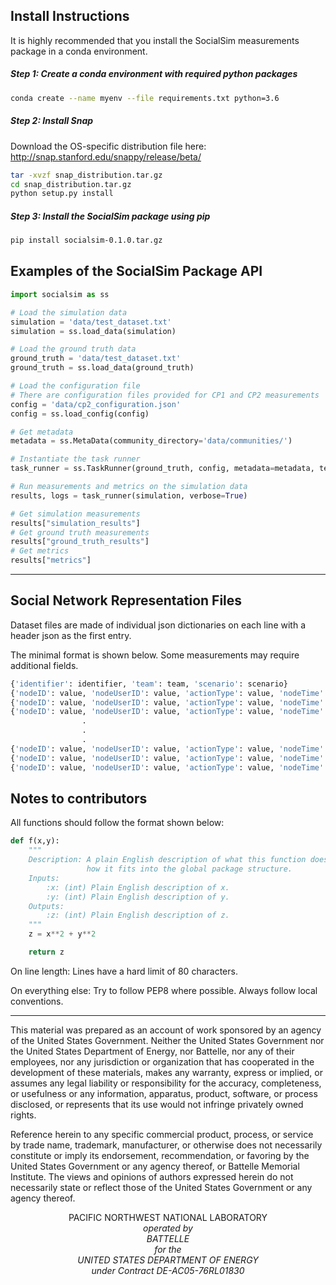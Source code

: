 ## Install Instructions
It is highly recommended that you install the SocialSim measurements package in a conda environment.

##### Step 1: Create a conda environment with required python packages 
``` bash
conda create --name myenv --file requirements.txt python=3.6
```

##### Step 2: Install Snap

Download the OS-specific distribution file here: http://snap.stanford.edu/snappy/release/beta/ 
``` bash
tar -xvzf snap_distribution.tar.gz
cd snap_distribution.tar.gz
python setup.py install
```
##### Step 3: Install the SocialSim package using pip
``` bash
pip install socialsim-0.1.0.tar.gz
```
## Examples of the SocialSim Package API

```python
import socialsim as ss

# Load the simulation data
simulation = 'data/test_dataset.txt'
simulation = ss.load_data(simulation)

# Load the ground truth data
ground_truth = 'data/test_dataset.txt'
ground_truth = ss.load_data(ground_truth)

# Load the configuration file
# There are configuration files provided for CP1 and CP2 measurements 
config = 'data/cp2_configuration.json'
config = ss.load_config(config)

# Get metadata
metadata = ss.MetaData(community_directory='data/communities/')

# Instantiate the task runner 
task_runner = ss.TaskRunner(ground_truth, config, metadata=metadata, test=True)

# Run measurements and metrics on the simulation data
results, logs = task_runner(simulation, verbose=True)

# Get simulation measurements
results["simulation_results"]
# Get ground truth measurements
results["ground_truth_results"]
# Get metrics
results["metrics"]
```
_______________________________________________________________________________

## Social Network Representation Files

Dataset files are made of individual json dictionaries on each line with a
header json as the first entry. 

The minimal format is shown below. Some measurements may require additional 
fields.

```python
{'identifier': identifier, 'team': team, 'scenario': scenario}
{'nodeID': value, 'nodeUserID': value, 'actionType': value, 'nodeTime': value, 'platform': platform}
{'nodeID': value, 'nodeUserID': value, 'actionType': value, 'nodeTime': value, 'platform': platform}
{'nodeID': value, 'nodeUserID': value, 'actionType': value, 'nodeTime': value, 'platform': platform}
                .                                                               .
                .                                                               .
                .                                                               .
{'nodeID': value, 'nodeUserID': value, 'actionType': value, 'nodeTime': value, 'platform': platform}
{'nodeID': value, 'nodeUserID': value, 'actionType': value, 'nodeTime': value, 'platform': platform}
{'nodeID': value, 'nodeUserID': value, 'actionType': value, 'nodeTime': value, 'platform': platform}
```

## Notes to contributors

All functions should follow the format shown below:

```python
def f(x,y):
    """
    Description: A plain English description of what this function does and
                 how it fits into the global package structure.
    Inputs:
        :x: (int) Plain English description of x.
        :y: (int) Plain English description of y.
    Outputs:
        :z: (int) Plain English description of z.
    """
    z = x**2 + y**2

    return z
```

On line length: Lines have a hard limit of 80 characters.

On everything else: Try to follow PEP8 where possible. Always follow local
conventions.

_______________________________________________________________________________

This material was prepared as an account of work sponsored by an agency of the United States Government.  Neither the United States Government nor the United States Department of Energy, nor Battelle, nor any of their employees, nor any jurisdiction or organization that has cooperated in the development of these materials, makes any warranty, express or implied, or assumes any legal liability or responsibility for the accuracy, completeness, or usefulness or any information, apparatus, product, software, or process disclosed, or represents that its use would not infringe privately owned rights.

Reference herein to any specific commercial product, process, or service by trade name, trademark, manufacturer, or otherwise does not necessarily constitute or imply its endorsement, recommendation, or favoring by the United States Government or any agency thereof, or Battelle Memorial Institute. The views and opinions of authors expressed herein do not necessarily state or reflect those of the United States Government or any agency thereof.

<p align="center">
PACIFIC NORTHWEST NATIONAL LABORATORY<br/>
<i>operated by<br/>
BATTELLE<br/>
<i>for the<br/>
UNITED STATES DEPARTMENT OF ENERGY<br/>
<i>under Contract DE-AC05-76RL01830
</p>